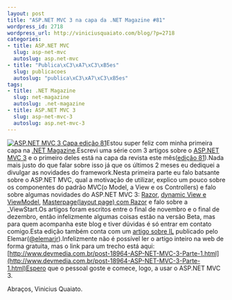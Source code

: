 ```yaml
--- 
layout: post
title: "ASP.NET MVC 3 na capa da .NET Magazine #81"
wordpress_id: 2718
wordpress_url: http://viniciusquaiato.com/blog/?p=2718
categories: 
- title: ASP.NET MVC
  slug: asp-net-mvc
  autoslug: asp.net-mvc
- title: "Publica\xC3\xA7\xC3\xB5es"
  slug: publicacoes
  autoslug: "publica\xC3\xA7\xC3\xB5es"
tags: 
- title: .NET Magazine
  slug: net-magazine
  autoslug: .net-magazine
- title: ASP.NET MVC 3
  slug: asp-net-mvc-3
  autoslug: asp.net-mvc-3
---
```

[![ASP.NET MVC 3 Capa edição 81](http://viniciusquaiato.com/images_posts/Capa-edicao-81-256x300.jpg "ASP.NET MVC 3 Capa edição 81")](http://viniciusquaiato.com/images_posts/Capa-edicao-81.jpg)Estou super feliz com minha primeira capa na [.NET Magazine](http://www.devmedia.com.br/assgold/listmag.asp?site=1).Escrevi uma série com 3 artigos sobre o [ASP.NET MVC 3](http://viniciusquaiato.com/blog/asp-net-mvc-3/) e o primeiro deles está na capa da revista este mês([edição 81](http://www.devmedia.com.br/post-18968-Revista--net-Magazine-Edicao-81.html)).Nada mais justo do que falar sobre isso já que os últimos 2 meses eu dediquei a divulgar as novidades do framework.Nesta primeira parte eu falo batsante sobre o ASP.NET MVC, qual a motivação de utilizar, explico um pouco sobre os componentes do padrão MVC(o Model, a View e os Controllers) e falo sobre algumas novidades do ASP.NET MVC 3: [Razor](http://viniciusquaiato.com/blog/?s=razor&x=0&y=0), [dynamic View e ViewModel](http://viniciusquaiato.com/blog/asp-net-mvc-3-dynamic-view-models-e-diretiva-model/), [Masterpage(layout page) com Razor](http://viniciusquaiato.com/blog/?s=masterpage&x=0&y=0) e falo sobre a _ViewStart.Os artigos foram escritos entre o final de novembro e o final de dezembro, então infelizmente algumas coisas estão na versão Beta, mas para quem acompanha este blog e tiver dúvidas é só entrar em contato comigo.Esta edição também conta com um [artigo sobre IL](http://www.devmedia.com.br/post-18960-Intermediate-Language-IL.html) publicado pelo Elemar([@elemarjr](http://twitter.com/elemarjr)).Infelizmente não é possível ler o artigo inteiro na web de forma gratuita, mas o link para um trecho está aqui: [http://www.devmedia.com.br/post-18964-ASP-NET-MVC-3-Parte-1.html](http://www.devmedia.com.br/post-18964-ASP-NET-MVC-3-Parte-1.html)Espero que o pessoal goste e comece, logo, a usar o ASP.NET MVC 3.

Abraços,
Vinicius Quaiato.
